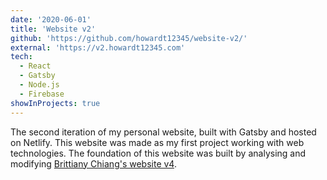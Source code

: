```yaml
---
date: '2020-06-01'
title: 'Website v2'
github: 'https://github.com/howardt12345/website-v2/'
external: 'https://v2.howardt12345.com'
tech: 
  - React
  - Gatsby
  - Node.js
  - Firebase
showInProjects: true
---
```

The second iteration of my personal website, built with Gatsby and hosted on Netlify. This website was made as my first project working with web technologies. The foundation of this website was built by analysing and modifying <a href="https://github.com/bchiang7/v4" target="_blank" rel="nofollow noopener noreferrer">Brittiany Chiang's website v4</a>.
